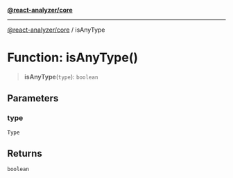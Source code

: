 [**@react-analyzer/core**](../README.md)

***

[@react-analyzer/core](../README.md) / isAnyType

# Function: isAnyType()

> **isAnyType**(`type`): `boolean`

## Parameters

### type

`Type`

## Returns

`boolean`
